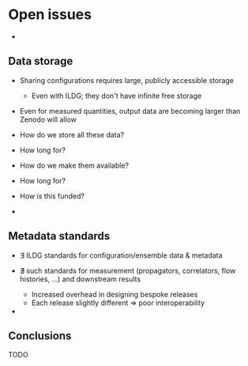 # Open issues

-

## Data storage

- Sharing configurations requires large, publicly accessible storage
  - Even with ILDG; they don't have infinite free storage
- Even for measured quantities, output data are becoming larger than Zenodo will allow
- How do we store all these data?
- How long for?
- How do we make them available?
- How long for?
- How is this funded?

-

## Metadata standards

- $\exists$ ILDG standards for configuration/ensemble data & metadata
- $\nexists$ such standards for measurement (propagators, correlators, flow histories, …) and downstream results
  - Increased overhead in designing bespoke releases
  - Each release slightly different $\Rightarrow$ poor interoperability

-

## Conclusions

TODO
